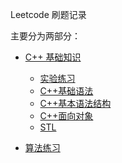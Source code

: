 Leetcode 刷题记录

主要分为两部分：

* [C++ 基础知识](https://github.com/Taot-chen/LeetCode-Daiyl/tree/main/cpp_basic)
    * [实验练习](https://github.com/Taot-chen/LeetCode-Daiyl/tree/main/cpp_basic/src)
    * [C++基础语法](https://github.com/Taot-chen/LeetCode-Daiyl/blob/main/cpp_basic/docs/cpp_basic_syntax.md)
    * [C++基本语法结构](https://github.com/Taot-chen/LeetCode-Daiyl/blob/main/cpp_basic/docs/cpp_basic_structure.md)
    * [C++面向对象](https://github.com/Taot-chen/LeetCode-Daiyl/blob/main/cpp_basic/docs/cpp_object_oriented.md)
    * [STL]()

* [算法练习](https://github.com/Taot-chen/LeetCode-Daiyl/tree/main/algorithm)

